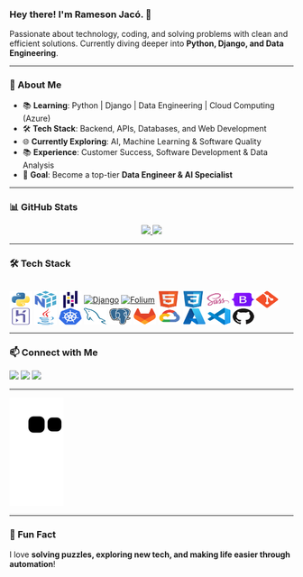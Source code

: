 ### Hey there! I'm Rameson Jacó. 👋

Passionate about technology, coding, and solving problems with clean and efficient solutions. Currently diving deeper into **Python, Django, and Data Engineering**.

---

### 🚀 About Me
- 📚 **Learning**: Python | Django | Data Engineering | Cloud Computing (Azure)
- 🛠️ **Tech Stack**: Backend, APIs, Databases, and Web Development
- 🌐 **Currently Exploring**: AI, Machine Learning & Software Quality
- 📚 **Experience**: Customer Success, Software Development & Data Analysis
- 🌟 **Goal**: Become a top-tier **Data Engineer & AI Specialist**

---

### 📊 GitHub Stats
<div align="center">
  <a href="https://github.com/JacobbV">
    <img height="180" src="https://github-readme-stats.vercel.app/api?username=JacobbV&show_icons=true&theme=codeSTACKr&include_all_commits=true&count_private=true"/>
    <img height="180" src="https://github-readme-stats.vercel.app/api/top-langs/?username=JacobbV&layout=compact&langs_count=7&theme=codeSTACKr"/>
  </a>
</div>

---

### 🛠 Tech Stack
<div style="display: inline_block"><br>
  <a href="https://www.python.org/" target="_blank"><img align="center" alt="Python" height="30" width="40" src="https://raw.githubusercontent.com/devicons/devicon/master/icons/python/python-original.svg"></a>
  <a href="https://numpy.org/" target="_blank"><img align="center" alt="NumPy" height="30" width="40" src="https://raw.githubusercontent.com/devicons/devicon/master/icons/numpy/numpy-original.svg"></a>
  <a href="https://pandas.pydata.org/" target="_blank"><img align="center" alt="Pandas" height="30" width="40" src="https://raw.githubusercontent.com/devicons/devicon/master/icons/pandas/pandas-original.svg"></a>
  <a href="https://www.djangoproject.com/" target="_blank"><img align="center" alt="Django" height="30" width="40" src="https://cdn.worldvectorlogo.com/logos/django.svg"></a>
  <a href="https://folium.readthedocs.io/en/latest/" target="_blank"><img align="center" alt="Folium" height="30" width="40" src="https://raw.githubusercontent.com/folium-library/folium/main/docs/source/_static/folium_logo.png"></a>
  <a href="https://www.w3schools.com/html/default.asp" target="_blank"><img align="center" alt="HTML" height="30" width="40" src="https://raw.githubusercontent.com/devicons/devicon/master/icons/html5/html5-original.svg"></a>
  <a href="https://www.w3schools.com/css/" target="_blank"><img align="center" alt="CSS" height="30" width="40" src="https://raw.githubusercontent.com/devicons/devicon/master/icons/css3/css3-original.svg"></a>
  <a href="https://sass-lang.com/" target="_blank"><img align="center" alt="Sass" height="30" width="40" src="https://raw.githubusercontent.com/devicons/devicon/master/icons/sass/sass-original.svg"></a>
  <a href="https://getbootstrap.com/" target="_blank"><img align="center" alt="Bootstrap" height="30" width="40" src="https://raw.githubusercontent.com/devicons/devicon/master/icons/bootstrap/bootstrap-original.svg"></a>
  <a href="https://git-scm.com/" target="_blank"><img align="center" alt="Git" height="30" width="40" src="https://raw.githubusercontent.com/devicons/devicon/master/icons/git/git-original.svg"></a>
  <a href="https://www.heroku.com/" target="_blank"><img align="center" alt="Heroku" height="30" width="40" src="https://raw.githubusercontent.com/devicons/devicon/master/icons/heroku/heroku-original.svg"></a>
  <a href="https://www.java.com/pt-BR/" target="_blank"><img align="center" alt="Java" height="30" width="40" src="https://raw.githubusercontent.com/devicons/devicon/master/icons/java/java-original.svg"></a>
  <a href="https://kubernetes.io/" target="_blank"><img align="center" alt="Kubernetes" height="30" width="40" src="https://raw.githubusercontent.com/devicons/devicon/master/icons/kubernetes/kubernetes-plain.svg"></a>
  <a href="https://www.mysql.com/" target="_blank"><img align="center" alt="MySQL" height="30" width="40" src="https://raw.githubusercontent.com/devicons/devicon/master/icons/mysql/mysql-original.svg"></a>
  <a href="https://www.postgresql.org/" target="_blank"><img align="center" alt="PostgreSQL" height="30" width="40" src="https://raw.githubusercontent.com/devicons/devicon/master/icons/postgresql/postgresql-original.svg"></a>
  <a href="https://about.gitlab.com/" target="_blank"><img align="center" alt="GitLab" height="30" width="40" src="https://raw.githubusercontent.com/devicons/devicon/master/icons/gitlab/gitlab-original.svg"></a>
  <a href="https://cloud.google.com/?hl=pt_br" target="_blank"><img align="center" alt="Google Cloud" height="30" width="40" src="https://raw.githubusercontent.com/devicons/devicon/master/icons/googlecloud/googlecloud-original.svg"></a>
  <a href="https://azure.microsoft.com/pt-br" target="_blank"><img align="center" alt="Azure" height="30" width="40" src="https://raw.githubusercontent.com/devicons/devicon/master/icons/azure/azure-original.svg"></a>
  <a href="https://code.visualstudio.com/" target="_blank"><img align="center" alt="VS Code" height="30" width="40" src="https://raw.githubusercontent.com/devicons/devicon/master/icons/vscode/vscode-original.svg"></a>
  <a href="https://github.com/" target="_blank"><img align="center" alt="GitHub" height="30" width="40" src="https://raw.githubusercontent.com/devicons/devicon/master/icons/github/github-original.svg"></a>
</div>

---

### 📫 Connect with Me
<div> 
  <a href="https://www.linkedin.com/in/rameson-jac%C3%B3-772547120/" target="_blank"><img src="https://img.shields.io/badge/-LinkedIn-%230077B5?style=for-the-badge&logo=linkedin&logoColor=white" target="_blank"></a> 
  <a href="mailto:ramesonjacogmail.com"><img src="https://img.shields.io/badge/-Gmail-%23333?style=for-the-badge&logo=gmail&logoColor=white" target="_blank"></a>
  <a href="https://www.instagram.com/ramesonjaco/" target="_blank"><img src="https://img.shields.io/badge/-Instagram-%23E4405F?style=for-the-badge&logo=instagram&logoColor=white" target="_blank"></a>
</div>

---

![Snake animation](https://github.com/JacobbV/JacobbV/blob/output/github-contribution-grid-snake.svg)

---

### 🌟 Fun Fact
I love **solving puzzles, exploring new tech, and making life easier through automation**!
